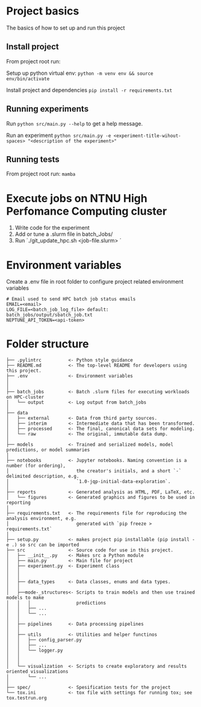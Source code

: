 # Project basics
The basics of how to set up and run this project

## Install project
From project root run:

Setup up python virtual env:
`python -m venv env && source env/bin/activate`

Install project and dependencies
`pip install -r requirements.txt`

## Running experiments
Run `python src/main.py --help` to get a help message.

Run an experiment `python src/main.py -e <experiment-title-wihout-spaces> "<description of the experiment>"`
## Running tests
From project root run:
`mamba`

# Execute jobs on NTNU High Perfomance Computing cluster
1. Write code for the experiment
2. Add or tune a .slurm file in batch_Jobs/
3. Run ´./git_update_hpc.sh <job-file.slurm> <Job Name>´

# Environment variables
Create a .env file in root folder to configure project related environment variables

```
# Email used to send HPC batch job status emails
EMAIL=<email>
LOG_FILE=<batch_job_log_file> default: batch_jobs/output/sbatch_job.txt
NEPTUNE_API_TOKEN=<api-token>
```

# Folder structure

```
├── .pylintrc          <- Python style guidance
├── README.md          <- The top-level README for developers using this project.
├── .env               <- Environment variables
│
│
├── batch_jobs		   <- Batch .slurm files for executing workloads on HPC-cluster
│   └── output         <- Log output from batch_jobs
│
├── data
│   ├── external       <- Data from third party sources.
│   ├── interim        <- Intermediate data that has been transformed.
│   ├── processed      <- The final, canonical data sets for modeling.
│   └── raw            <- The original, immutable data dump.
│
├── models             <- Trained and serialized models, model predictions, or model summaries
│
├── notebooks          <- Jupyter notebooks. Naming convention is a number (for ordering),
│                         the creator's initials, and a short `-` delimited description, e.g.
│                         `1.0-jqp-initial-data-exploration`.
│
├── reports            <- Generated analysis as HTML, PDF, LaTeX, etc.
│   └── figures        <- Generated graphics and figures to be used in reporting
│
├── requirements.txt   <- The requirements file for reproducing the analysis environment, e.g.
│                         generated with `pip freeze > requirements.txt`
│
├── setup.py           <- makes project pip installable (pip install -e .) so src can be imported
├── src                <- Source code for use in this project.
│   ├── __init__.py    <- Makes src a Python module
│   ├── main.py		   <- Main file for project
│   ├── experiment.py  <- Experiment class
│   │
│   │
│   ├── data_types     <- Data classes, enums and data types.
│   │
│   ├──mode-_structures<- Scripts to train models and then use trained models to make
│   │   │                 predictions
│   │   ├── ...
│   │   └── ...
│   │
│   ├── pipelines      <- Data processing pipelines
│   │
│   ├── utils		   <- Utilities and helper functinos
│   │   ├── config_parser.py
│   │   ├── ...
│   │   └── logger.py
│   │
│   │
│   └── visualization  <- Scripts to create exploratory and results oriented visualizations
│       └── ...
│
├── spec/		       <- Spesification tests for the project
└── tox.ini            <- tox file with settings for running tox; see tox.testrun.org
```
